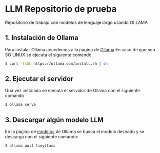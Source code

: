# LLM Repositorio de prueba
Repositorio de trabajo con modelos de lenguaje largo usando OLLAMA

## 1. Instalación de Ollama

Para instalar Ollama accedemos a la pagina de
[Ollama](https://ollama.com/download)
En caso de que sea SO LINUX se ejecuta el siguiente comando

````bash
$ curl -fsSL https://ollama.com/install.sh | sh
````
## 2. Ejecutar el servidor

Una vez instalado se ejecuta el servidor de Ollama
con el siguiente comando

````bash
$ ollama serve
````

## 3. Descargar algún modelo LLM

En la página de [modelos](https://ollama.com/library)
de Ollama se busca el modelo deseado y se descarga con el siguiente comando:

````bash
$ ollama pull tinyllama
````


